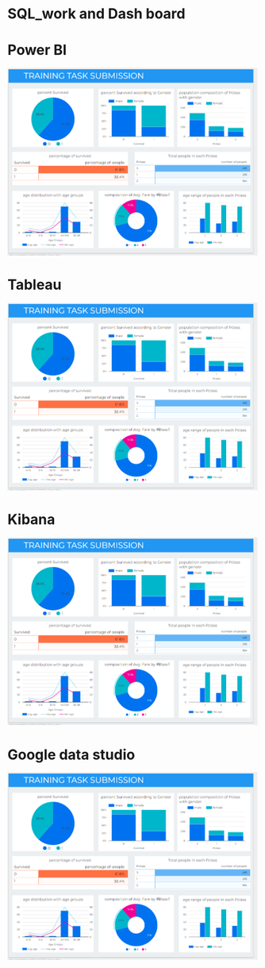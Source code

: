 # SQL_work and Dash board
# Power BI
![alt text](https://github.com/kar911/SQL_work/blob/main/Screenshot%202023-03-06%20131125.png)
# Tableau
![alt text](https://github.com/kar911/SQL_work/blob/main/Screenshot%202023-03-06%20131125.png)
# Kibana
![alt text](https://github.com/kar911/SQL_work/blob/main/Screenshot%202023-03-06%20131125.png)
# Google data studio
![alt text](https://github.com/kar911/SQL_work/blob/main/Screenshot%202023-03-06%20131125.png)
